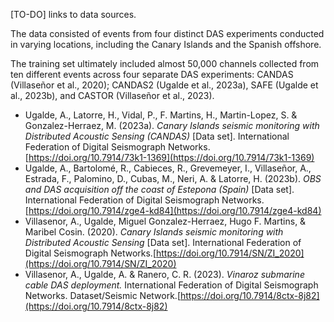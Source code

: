 
[TO-DO] links to data sources.

The data consisted of events from four distinct DAS experiments conducted in varying locations, including the Canary Islands and the Spanish offshore. 

The training set ultimately included almost 50,000 channels collected from ten different events across four separate DAS experiments: CANDAS (Villaseñor et al., 2020); CANDAS2 (Ugalde et al., 2023a), SAFE (Ugalde et al., 2023b), and CASTOR (Villaseñor et al., 2023).

- Ugalde, A., Latorre, H., Vidal, P., F. Martins, H., Martin-Lopez, S. & Gonzalez-Herraez, M. (2023a). *Canary Islands seismic monitoring with Distributed Acoustic Sensing (CANDAS)* [Data set]. International Federation of Digital Seismograph Networks.[https://doi.org/10.7914/73k1-1369](https://doi.org/10.7914/73k1-1369)
- Ugalde, A., Bartolomé, R., Cabieces, R., Grevemeyer, I., Villaseñor, A., Estrada, F., Palomino, D., Cubas, M., Neri, A. & Latorre, H. (2023b). *OBS and DAS acquisition off the coast of Estepona (Spain)* [Data set]. International Federation of Digital Seismograph Networks.[https://doi.org/10.7914/zge4-kd84](https://doi.org/10.7914/zge4-kd84)
- Villasenor, A., Ugalde, Miguel Gonzalez-Herraez, Hugo F. Martins, & Maribel Cosin. (2020). *Canary Islands seismic monitoring with Distributed Acoustic Sensing* [Data set]. International Federation of Digital Seismograph Networks.[https://doi.org/10.7914/SN/ZI_2020](https://doi.org/10.7914/SN/ZI_2020)
- Villasenor, A., Ugalde, A. & Ranero, C. R. (2023). *Vinaroz submarine cable DAS deployment.* International Federation of Digital Seismograph Networks. Dataset/Seismic Network.[https://doi.org/10.7914/8ctx-8j82](https://doi.org/10.7914/8ctx-8j82)
